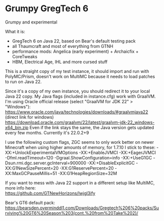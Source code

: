 # Grumpy GregTech 6
Grumpy and experimental

What it is: 
+ GregTech 6 on Java 22, based on Bear's default testing pack
+ all Thaumcraft and most of everything from GTNH
+ performance mods: Angelica (early experiment) + Archaicfix + CoreTweaks
+ HBM, Electrical Age, IHL and more cursed stuff
 
This is a straight copy of my test instance, it should import and run with PolyMC/Prism, doesn't work on MultiMC because it needs to load patches to run on Java 22.

Since it's a copy of my own instance, you should redirect it to your local Java 22 copy. My Java flags (included in instance.cfg) work with GraalVM.
I'm using Oracle official release (select "GraalVM for JDK 22" > "Windows"):  
https://www.oracle.com/java/technologies/downloads/#graalvmjava22 
(direct link for windows) https://download.oracle.com/graalvm/22/latest/graalvm-jdk-22_windows-x64_bin.zip 
Even if the link stays the same, the Java version gets updated every few months. Currently it's 22.0.2+9  
 
I use the following custom flags, ZGC seems to only work better on newer Minecraft when using higher amounts of memory, for 1.7.10 I stick to these:
-XX:+UnlockExperimentalVMOptions -XX:+EnableJVMCI -XX:+EagerJVMCI -Dfml.readTimeout=120 -Dgraal.ShowConfiguration=info -XX:+UseG1GC -Dsun.rmi.dgc.server.gcInterval=900000 -XX:+DisableExplicitGC -XX:G1NewSizePercent=20 -XX:G1ReservePercent=20 -XX:MaxGCPauseMillis=51 -XX:G1HeapRegionSize=32M  

If you want to mess with Java 22 support in a different setup like MultiMC, more info here:  
https://github.com/GTNewHorizons/lwjgl3ify  

Bear's GT6 default pack:  
https://bearsden.overminddl1.com/Downloads/Gregtech%206%20packs/Surviving%20GT6%20Season%203(cont.%20from%20Take%202)/
